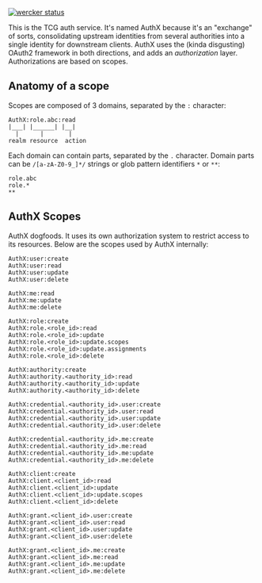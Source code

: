 [![wercker status](https://app.wercker.com/status/fe30b946cc0ec765b7f89d03ae512793/s/master "wercker status")](https://app.wercker.com/project/bykey/fe30b946cc0ec765b7f89d03ae512793)

This is the TCG auth service. It's named AuthX because it's an "exchange" of sorts, consolidating upstream identities from several authorities into a single identity for downstream clients. AuthX uses the (kinda disgusting) OAuth2 framework in both directions, and adds an *authorization* layer. Authorizations are based on scopes.


Anatomy of a scope
------------------
Scopes are composed of 3 domains, separated by the `:` character:

```
AuthX:role.abc:read
|___| |______| |__|
  |      |       |
realm resource  action

```

Each domain can contain parts, separated by the `.` character. Domain parts can be `/[a-zA-Z0-9_]*/` strings or glob pattern identifiers `*` or `**`:

```
role.abc
role.*
**
```



AuthX Scopes
------------
AuthX dogfoods. It uses its own authorization system to restrict access to its resources. Below are the scopes used by AuthX internally:

```
AuthX:user:create
AuthX:user:read
AuthX:user:update
AuthX:user:delete

AuthX:me:read
AuthX:me:update
AuthX:me:delete

AuthX:role:create
AuthX:role.<role_id>:read
AuthX:role.<role_id>:update
AuthX:role.<role_id>:update.scopes
AuthX:role.<role_id>:update.assignments
AuthX:role.<role_id>:delete

AuthX:authority:create
AuthX:authority.<authority_id>:read
AuthX:authority.<authority_id>:update
AuthX:authority.<authority_id>:delete

AuthX:credential.<authority_id>.user:create
AuthX:credential.<authority_id>.user:read
AuthX:credential.<authority_id>.user:update
AuthX:credential.<authority_id>.user:delete

AuthX:credential.<authority_id>.me:create
AuthX:credential.<authority_id>.me:read
AuthX:credential.<authority_id>.me:update
AuthX:credential.<authority_id>.me:delete

AuthX:client:create
AuthX:client.<client_id>:read
AuthX:client.<client_id>:update
AuthX:client.<client_id>:update.scopes
AuthX:client.<client_id>:delete

AuthX:grant.<client_id>.user:create
AuthX:grant.<client_id>.user:read
AuthX:grant.<client_id>.user:update
AuthX:grant.<client_id>.user:delete

AuthX:grant.<client_id>.me:create
AuthX:grant.<client_id>.me:read
AuthX:grant.<client_id>.me:update
AuthX:grant.<client_id>.me:delete
```
